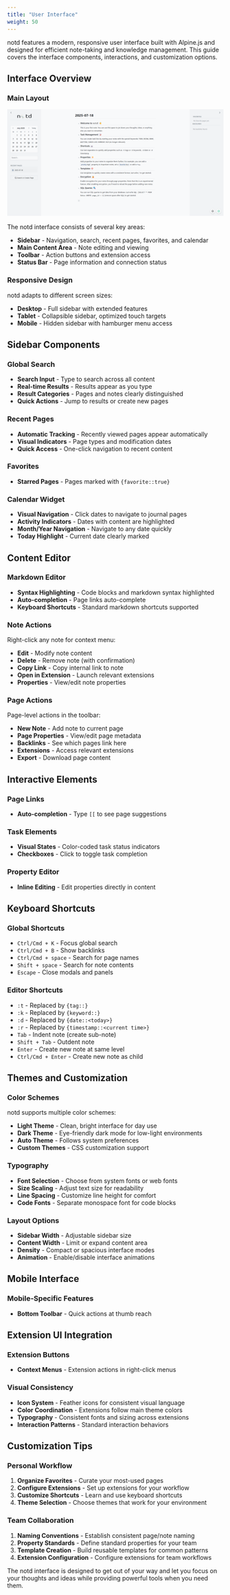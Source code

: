 ```yaml
---
title: "User Interface"
weight: 50
---
```


notd features a modern, responsive user interface built with Alpine.js and designed for efficient note-taking and knowledge management. This guide covers the interface components, interactions, and customization options.

## Interface Overview

### Main Layout

![notd main layout](/images/frontpage.png)

The notd interface consists of several key areas:

- **Sidebar** - Navigation, search, recent pages, favorites, and calendar
- **Main Content Area** - Note editing and viewing
- **Toolbar** - Action buttons and extension access
- **Status Bar** - Page information and connection status

### Responsive Design

notd adapts to different screen sizes:
- **Desktop** - Full sidebar with extended features
- **Tablet** - Collapsible sidebar, optimized touch targets
- **Mobile** - Hidden sidebar with hamburger menu access

## Sidebar Components

### Global Search
- **Search Input** - Type to search across all content
- **Real-time Results** - Results appear as you type
- **Result Categories** - Pages and notes clearly distinguished
- **Quick Actions** - Jump to results or create new pages

### Recent Pages
- **Automatic Tracking** - Recently viewed pages appear automatically
- **Visual Indicators** - Page types and modification dates
- **Quick Access** - One-click navigation to recent content

### Favorites
- **Starred Pages** - Pages marked with `{favorite::true}`

### Calendar Widget
- **Visual Navigation** - Click dates to navigate to journal pages
- **Activity Indicators** - Dates with content are highlighted
- **Month/Year Navigation** - Navigate to any date quickly
- **Today Highlight** - Current date clearly marked

## Content Editor

### Markdown Editor
- **Syntax Highlighting** - Code blocks and markdown syntax highlighted
- **Auto-completion** - Page links auto-complete
- **Keyboard Shortcuts** - Standard markdown shortcuts supported

### Note Actions
Right-click any note for context menu:
- **Edit** - Modify note content
- **Delete** - Remove note (with confirmation)
- **Copy Link** - Copy internal link to note
- **Open in Extension** - Launch relevant extensions
- **Properties** - View/edit note properties

### Page Actions
Page-level actions in the toolbar:
- **New Note** - Add note to current page
- **Page Properties** - View/edit page metadata
- **Backlinks** - See which pages link here
- **Extensions** - Access relevant extensions
- **Export** - Download page content

## Interactive Elements

### Page Links
- **Auto-completion** - Type `[[` to see page suggestions

### Task Elements
- **Visual States** - Color-coded task status indicators
- **Checkboxes** - Click to toggle task completion

### Property Editor
- **Inline Editing** - Edit properties directly in content

## Keyboard Shortcuts

### Global Shortcuts
- `Ctrl/Cmd + K` - Focus global search
- `Ctrl/Cmd + B` - Show backlinks
- `Ctrl/Cmd + space` - Search for page names
- `Shift + space` - Search for note contents
- `Escape` - Close modals and panels

### Editor Shortcuts
- `:t` - Replaced by `{tag::}`
- `:k` - Replaced by `{keyword::}`
- `:d` - Replaced by `{date::<today>}`
- `:r` - Replaced by `{timestamp::<current time>}`
- `Tab` - Indent note (create sub-note)
- `Shift + Tab` - Outdent note
- `Enter` - Create new note at same level 
- `Ctrl/Cmd + Enter` - Create new note as child

## Themes and Customization

### Color Schemes
notd supports multiple color schemes:
- **Light Theme** - Clean, bright interface for day use
- **Dark Theme** - Eye-friendly dark mode for low-light environments
- **Auto Theme** - Follows system preferences
- **Custom Themes** - CSS customization support

### Typography
- **Font Selection** - Choose from system fonts or web fonts
- **Size Scaling** - Adjust text size for readability
- **Line Spacing** - Customize line height for comfort
- **Code Fonts** - Separate monospace font for code blocks

### Layout Options
- **Sidebar Width** - Adjustable sidebar size
- **Content Width** - Limit or expand content area
- **Density** - Compact or spacious interface modes
- **Animation** - Enable/disable interface animations

## Mobile Interface

### Mobile-Specific Features
- **Bottom Toolbar** - Quick actions at thumb reach

## Extension UI Integration

### Extension Buttons
- **Context Menus** - Extension actions in right-click menus

### Visual Consistency
- **Icon System** - Feather icons for consistent visual language
- **Color Coordination** - Extensions follow main theme colors
- **Typography** - Consistent fonts and sizing across extensions
- **Interaction Patterns** - Standard interaction behaviors

## Customization Tips

### Personal Workflow
1. **Organize Favorites** - Curate your most-used pages
2. **Configure Extensions** - Set up extensions for your workflow
3. **Customize Shortcuts** - Learn and use keyboard shortcuts
4. **Theme Selection** - Choose themes that work for your environment

### Team Collaboration
1. **Naming Conventions** - Establish consistent page/note naming
2. **Property Standards** - Define standard properties for your team
3. **Template Creation** - Build reusable templates for common patterns
4. **Extension Configuration** - Configure extensions for team workflows

The notd interface is designed to get out of your way and let you focus on your thoughts and ideas while providing powerful tools when you need them.